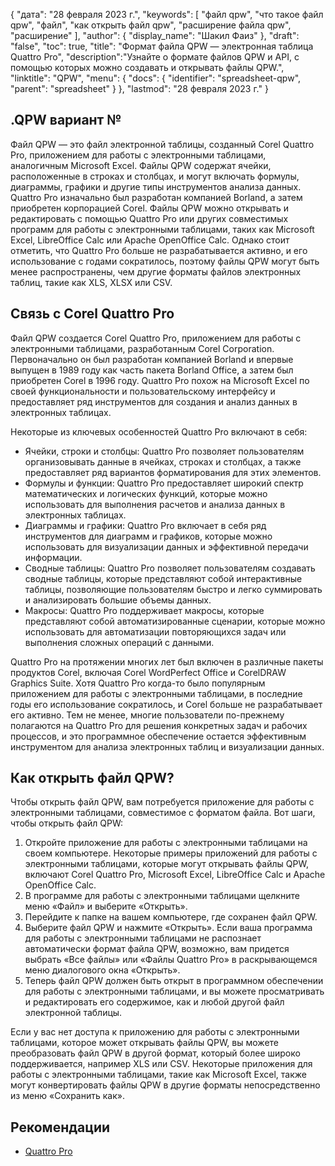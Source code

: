 {
"дата": "28 февраля 2023 г.",
  "keywords": [
"файл qpw",
"что такое файл qpw",
"файл",
"как открыть файл qpw",
"расширение файла qpw",
"расширение"
],
  "author": {
"display_name": "Шакил Фаиз"
},
"draft": "false",
"toc": true,
"title": "Формат файла QPW — электронная таблица Quattro Pro",
  "description":"Узнайте о формате файлов QPW и API, с помощью которых можно создавать и открывать файлы QPW.",
"linktitle": "QPW",
  "menu": {
    "docs": {
      "identifier": "spreadsheet-qpw",
"parent": "spreadsheet"
}
},
"lastmod": "28 февраля 2023 г."
}

## .QPW вариант №

Файл QPW — это файл электронной таблицы, созданный Corel Quattro Pro, приложением для работы с электронными таблицами, аналогичным Microsoft Excel. Файлы QPW содержат ячейки, расположенные в строках и столбцах, и могут включать формулы, диаграммы, графики и другие типы инструментов анализа данных. Quattro Pro изначально был разработан компанией Borland, а затем приобретен корпорацией Corel. Файлы QPW можно открывать и редактировать с помощью Quattro Pro или других совместимых программ для работы с электронными таблицами, таких как Microsoft Excel, LibreOffice Calc или Apache OpenOffice Calc. Однако стоит отметить, что Quattro Pro больше не разрабатывается активно, и его использование с годами сократилось, поэтому файлы QPW могут быть менее распространены, чем другие форматы файлов электронных таблиц, такие как XLS, XLSX или CSV.

## Связь с Corel Quattro Pro

Файл QPW создается Corel Quattro Pro, приложением для работы с электронными таблицами, разработанным Corel Corporation. Первоначально он был разработан компанией Borland и впервые выпущен в 1989 году как часть пакета Borland Office, а затем был приобретен Corel в 1996 году. Quattro Pro похож на Microsoft Excel по своей функциональности и пользовательскому интерфейсу и предоставляет ряд инструментов для создания и анализ данных в электронных таблицах.

Некоторые из ключевых особенностей Quattro Pro включают в себя:

- Ячейки, строки и столбцы: Quattro Pro позволяет пользователям организовывать данные в ячейках, строках и столбцах, а также предоставляет ряд вариантов форматирования для этих элементов.
- Формулы и функции: Quattro Pro предоставляет широкий спектр математических и логических функций, которые можно использовать для выполнения расчетов и анализа данных в электронных таблицах.
- Диаграммы и графики: Quattro Pro включает в себя ряд инструментов для диаграмм и графиков, которые можно использовать для визуализации данных и эффективной передачи информации.
- Сводные таблицы: Quattro Pro позволяет пользователям создавать сводные таблицы, которые представляют собой интерактивные таблицы, позволяющие пользователям быстро и легко суммировать и анализировать большие объемы данных.
- Макросы: Quattro Pro поддерживает макросы, которые представляют собой автоматизированные сценарии, которые можно использовать для автоматизации повторяющихся задач или выполнения сложных операций с данными.

Quattro Pro на протяжении многих лет был включен в различные пакеты продуктов Corel, включая Corel WordPerfect Office и CorelDRAW Graphics Suite. Хотя Quattro Pro когда-то было популярным приложением для работы с электронными таблицами, в последние годы его использование сократилось, и Corel больше не разрабатывает его активно. Тем не менее, многие пользователи по-прежнему полагаются на Quattro Pro для решения конкретных задач и рабочих процессов, и это программное обеспечение остается эффективным инструментом для анализа электронных таблиц и визуализации данных.

## Как открыть файл QPW?

Чтобы открыть файл QPW, вам потребуется приложение для работы с электронными таблицами, совместимое с форматом файла. Вот шаги, чтобы открыть файл QPW:

1. Откройте приложение для работы с электронными таблицами на своем компьютере. Некоторые примеры приложений для работы с электронными таблицами, которые могут открывать файлы QPW, включают Corel Quattro Pro, Microsoft Excel, LibreOffice Calc и Apache OpenOffice Calc.
2. В программе для работы с электронными таблицами щелкните меню «Файл» и выберите «Открыть».
3. Перейдите к папке на вашем компьютере, где сохранен файл QPW.
4. Выберите файл QPW и нажмите «Открыть». Если ваша программа для работы с электронными таблицами не распознает автоматически формат файла QPW, возможно, вам придется выбрать «Все файлы» или «Файлы Quattro Pro» в раскрывающемся меню диалогового окна «Открыть».
5. Теперь файл QPW должен быть открыт в программном обеспечении для работы с электронными таблицами, и вы можете просматривать и редактировать его содержимое, как и любой другой файл электронной таблицы.

Если у вас нет доступа к приложению для работы с электронными таблицами, которое может открывать файлы QPW, вы можете преобразовать файл QPW в другой формат, который более широко поддерживается, например XLS или CSV. Некоторые приложения для работы с электронными таблицами, такие как Microsoft Excel, также могут конвертировать файлы QPW в другие форматы непосредственно из меню «Сохранить как».

## Рекомендации
* [Quattro Pro](https://en.wikipedia.org/wiki/Quattro_Pro)
